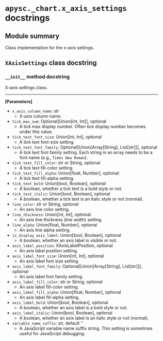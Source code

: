 # `apysc._chart.x_axis_settings` docstrings

## Module summary

Class implementation for the x-axis settings.

## `XAxisSettings` class docstring

### `__init__` method docstring

X-axis settings class.<hr>

**[Parameters]**

- `x_axis_column_name`: str
  - X-axis column name.
- `tick_max_num`: Optional[Union[int, Int]], optional
  - A tick max display number. Often tick display number becomes under this value.
- `tick_text_font_size`: Union[int, Int], optional
  - A tick text font-size setting.
- `tick_text_font_family`: Optional[Union[Array[String], List[str]]], optional
  - A tick text font family setting. Each string in an array needs to be a font name (e.g., `Times New Roman`).
- `tick_text_fill_color`: str or String, optional
  - A tick text fill-color setting.
- `tick_text_fill_alpha`: Union[float, Number], optional
  - A tick text fill-alpha setting.
- `tick_text_bold`: Union[bool, Boolean], optional
  - A boolean, whether a tick text is a bold style or not.
- `tick_text_italic`: Union[bool, Boolean], optional
  - A boolean, whether a tick text is an italic style or not (normal).
- `line_color`: str or String, optional
  - An axis line color setting.
- `line_thickness`: Union[int, Int], optional
  - An axis line thickness (line width) setting.
- `line_alpha`: Union[float, Number], optional
  - An axis line alpha setting.
- `is_display_axis_label`: Union[bool, Boolean], optional
  - A boolean, whether an axis label is visible or not.
- `axis_label_position`: XAxisLabelPosition, optional
  - An axis label position setting.
- `axis_label_font_size`: Union[int, Int], optional
  - An axis label font size setting.
- `axis_label_font_family`: Optional[Union[Array[String], List[str]]], optional
  - An axis label font family setting.
- `axis_label_fill_color`: str or String, optional
  - An axis label fill-color setting.
- `axis_label_fill_alpha`: Union[float, Number], optional
  - An axis label fill-alpha setting.
- `axis_label_bold`: Union[bool, Boolean], optional
  - A boolean, whether an axis label is a bold style or not.
- `axis_label_italic`: Union[bool, Boolean], optional
  - A boolean, whether an axis label is an italic style or not (normal).
- `variable_name_suffix`: str, default ''
  - A JavaScript variable name suffix string. This setting is sometimes useful for JavaScript debugging.